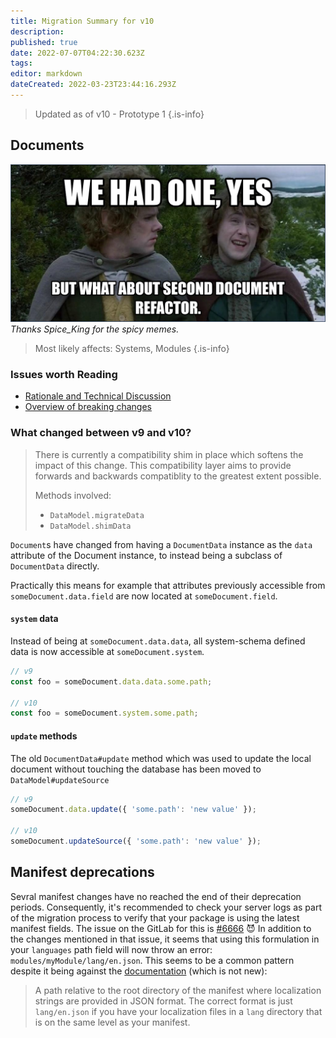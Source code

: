 ```yaml
---
title: Migration Summary for v10
description: 
published: true
date: 2022-07-07T04:22:30.623Z
tags: 
editor: markdown
dateCreated: 2022-03-23T23:44:16.293Z
---
```



> Updated as of v10 - Prototype 1
{.is-info}

## Documents

![migration-v10.png](/migrations/foundry-core-v10/migration-v10.png)
*Thanks Spice_King for the spicy memes.*

> Most likely affects: Systems, Modules
{.is-info}

### Issues worth Reading
- [Rationale and Technical Discussion](https://github.com/foundryvtt/foundryvtt/issues/6841)
- [Overview of breaking changes](https://github.com/foundryvtt/foundryvtt/issues/6849)

### What changed between v9 and v10?

> There is currently a compatibility shim in place which softens the impact of this change. This compatibility layer aims to provide forwards and backwards compatiblity to the greatest extent possible.
>
> Methods involved:
> - `DataModel.migrateData`
> - `DataModel.shimData`


`Document`s have changed from having a `DocumentData` instance as the `data` attribute of the Document instance, to instead being a subclass of `DocumentData` directly.

Practically this means for example that attributes previously accessible from `someDocument.data.field` are now located at `someDocument.field`.

#### `system` data

Instead of being at `someDocument.data.data`, all system-schema defined data is now accessible at `someDocument.system`.

```javascript
// v9
const foo = someDocument.data.data.some.path;

// v10
const foo = someDocument.system.some.path;
```

#### `update` methods

The old `DocumentData#update` method which was used to update the local document without touching the database has been moved to `DataModel#updateSource`

```javascript
// v9
someDocument.data.update({ 'some.path': 'new value' });

// v10
someDocument.updateSource({ 'some.path': 'new value' });
```

## Manifest deprecations

Sevral manifest changes have no reached the end of their deprecation periods. Consequently, it's recommended to check your server logs as part of the migration process to verify that your package is using the latest manifest fields.
The issue on the GitLab for this is [#6666](https://github.com/foundryvtt/foundryvtt/issues/6666) 😈
In addition to the changes mentioned in that issue, it seems that using this formulation in your `languages` path field will now throw an error: `modules/myModule/lang/en.json`.
This seems to be a common pattern despite it being against the [documentation](https://foundryvtt.com/article/localization/) (which is not new):
> A path relative to the root directory of the manifest where localization strings are provided in JSON format.
The correct format is just `lang/en.json` if you have your localization files in a `lang` directory that is on the same level as your manifest.
